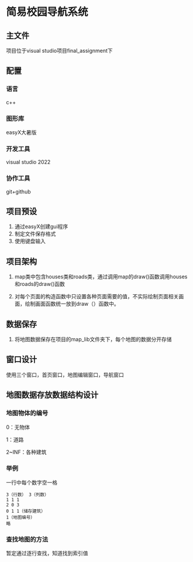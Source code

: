 # 简易校园导航系统

## 主文件

项目位于visual studio项目final_assignment下

## 配置

### 语言

c++

### 图形库

easyX大暑版

### 开发工具

visual studio 2022

### 协作工具

git+github

## 项目预设

1. 通过easyX创建gui程序
2. 制定文件保存格式
3. 使用键盘输入

## 项目架构

1. map类中包含houses类和roads类，通过调用map的draw()函数调用houses和roads的draw()函数

2. 对每个页面的构造函数中只设置各种页面需要的值，不实际绘制页面相关画面，绘制画面函数统一放到draw（）函数中。

## 数据保存

1. 将地图数据保存在项目的map_lib文件夹下，每个地图的数据分开存储

## 窗口设计

使用三个窗口，首页窗口，地图编辑窗口，导航窗口

## 地图数据存放数据结构设计

### 地图物体的编号

0：无物体

1：道路

2~INF：各种建筑

### 举例

一行中每个数字空一格

```
3（行数） 3（列数）
1 1 1
2 0 3
0 1 1（储存建筑）
1（地图编号）
略
```

### 查找地图的方法

暂定通过逐行查找，知道找到索引值
